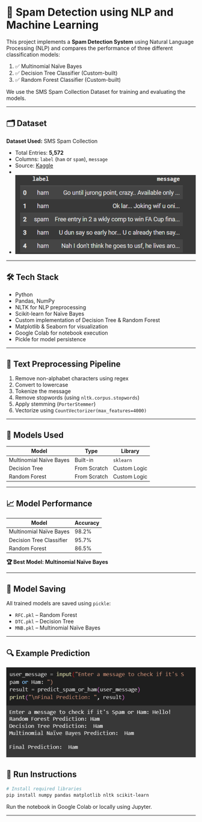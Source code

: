 # 📧 Spam Detection using NLP and Machine Learning

This project implements a **Spam Detection System** using Natural Language Processing (NLP) and compares the performance of three different classification models:

1. ✅ Multinomial Naïve Bayes  
2. ✅ Decision Tree Classifier (Custom-built)
3. ✅ Random Forest Classifier (Custom-built)  

We use the SMS Spam Collection Dataset for training and evaluating the models.

---

## 🗂️ Dataset

**Dataset Used:** SMS Spam Collection  
- Total Entries: **5,572**  
- Columns: `label` (`ham` or `spam`), `message`  
- Source: [Kaggle](https://www.kaggle.com/datasets/uciml/sms-spam-collection-dataset)
- 
- ![Head](Image/Head.png)

---

## 🛠️ Tech Stack

- Python 
- Pandas, NumPy  
- NLTK for NLP preprocessing  
- Scikit-learn for Naïve Bayes  
- Custom implementation of Decision Tree & Random Forest  
- Matplotlib & Seaborn for visualization  
- Google Colab for notebook execution  
- Pickle for model persistence  

---

## 🧼 Text Preprocessing Pipeline

1. Remove non-alphabet characters using regex  
2. Convert to lowercase  
3. Tokenize the message  
4. Remove stopwords (using `nltk.corpus.stopwords`)  
5. Apply stemming (`PorterStemmer`)  
6. Vectorize using `CountVectorizer(max_features=4000)`  

---

## 🤖 Models Used

| Model                    | Type         | Library        |
|--------------------------|--------------|----------------|
| Multinomial Naïve Bayes  | Built-in     | `sklearn`      |
| Decision Tree            | From Scratch | Custom Logic   |
| Random Forest            | From Scratch | Custom Logic   |

---

## 📈 Model Performance

| Model                    | Accuracy | 
|--------------------------|----------|
| Multinomial Naïve Bayes  | 98.2%    | 
| Decision Tree Classifier | 95.7%    | 
| Random Forest            | 86.5%    | 

**🏆 Best Model: Multinomial Naïve Bayes**

---

## 💾 Model Saving

All trained models are saved using `pickle`:

- `RFC.pkl` – Random Forest  
- `DTC.pkl` – Decision Tree  
- `MNB.pkl` – Multinomial Naïve Bayes  

---

## 🔍 Example Prediction

![Example Prediction](Image/Prediction.png)



## 🚀 Run Instructions

```bash
# Install required libraries
pip install numpy pandas matplotlib nltk scikit-learn
```

Run the notebook in Google Colab or locally using Jupyter.



---
